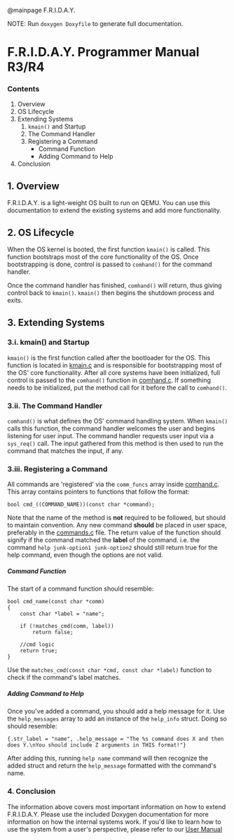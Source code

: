 @mainpage F.R.I.D.A.Y.

NOTE: Run 
``
doxygen Doxyfile
``
to generate full documentation.

# F.R.I.D.A.Y. Programmer Manual R3/R4

### Contents
1. Overview
2. OS Lifecycle
3. Extending Systems
   1. `kmain()` and Startup
   2. The Command Handler
   3. Registering a Command
      * Command Function
      * Adding Command to Help
4. Conclusion

## 1. Overview

F.R.I.D.A.Y. is a light-weight OS built to run on QEMU. 
You can use this documentation to extend the existing systems and
add more functionality.

## 2. OS Lifecycle

When the OS kernel is booted, the first function `kmain()` is called. This function
bootstraps most of the core functionality of the OS. Once bootstrapping is done, control
is passed to `comhand()` for the command handler. 

Once the command handler has finished, `comhand()` will return, thus giving control back to
`kmain()`. `kmain()` then begins the shutdown process and exits.

## 3. Extending Systems

### 3.i. kmain() and Startup

`kmain()` is the first function called after the bootloader for the OS.
This function is located in [kmain.c](../kernel/kmain.c) and is responsible for bootstrapping most of the OS' core functionality.
After all core systems have been initialized, full control is passed to the `comhand()` function in [comhand.c](../kernel/comhand.c).
If something needs to be initialized, put the method call for it before the call to `comhand()`.

### 3.ii. The Command Handler

`comhand()` is what defines the OS' command handling system.
When `kmain()` calls this function, the command handler welcomes the user and begins listening for user input.
The command handler requests user input via a `sys_req()` call. 
The input gathered from this method is then used to run the command that matches the input, if any.

### 3.iii. Registering a Command

All commands are 'registered' via the `comm_funcs` array inside [comhand.c](../kernel/comhand.c).
This array contains pointers to functions that follow the format:

    bool cmd_((COMMAND_NAME))(const char *command);

Note that the name of the method is **not** required to be followed, but should to maintain convention.
Any new command **should** be placed in user space, preferably in the [commands.c](../user/commands.c) file. 
The return value of the function should signify if the command matched the **label** of the command. 
i.e. the command `help junk-option1 junk-option2` should still return true for the help command, even though the options are not valid. 

##### Command Function

The start of a command function should resemble:

    bool cmd_name(const char *comm)
    {
        const char *label = "name";

        if (!matches_cmd(comm, label))
            return false;

        //cmd logic
        return true;
    }

Use the `matches_cmd(const char *cmd, const char *label)` function to check if the command's label matches.

##### Adding Command to Help

Once you've added a command, you should add a help message for it. 
Use the `help_messages` array to add an instance of the `help_info` struct.
Doing so should resemble:

    {.str_label = "name", .help_message = "The %s command does X and then does Y.\nYou should include Z arguments in THIS format!"}

After adding this, running `help name` command will then recognize the added struct and
return the `help_message` formatted with the command's name.

### 4. Conclusion

The information above covers most important information on how to extend F.R.I.D.A.Y. 
Please use the included Doxygen documentation for more information on how the internal systems work.
If you'd like to learn how to use the system from a user's perspective, please refer to our [User Manual](UserManual.docx.pdf)
